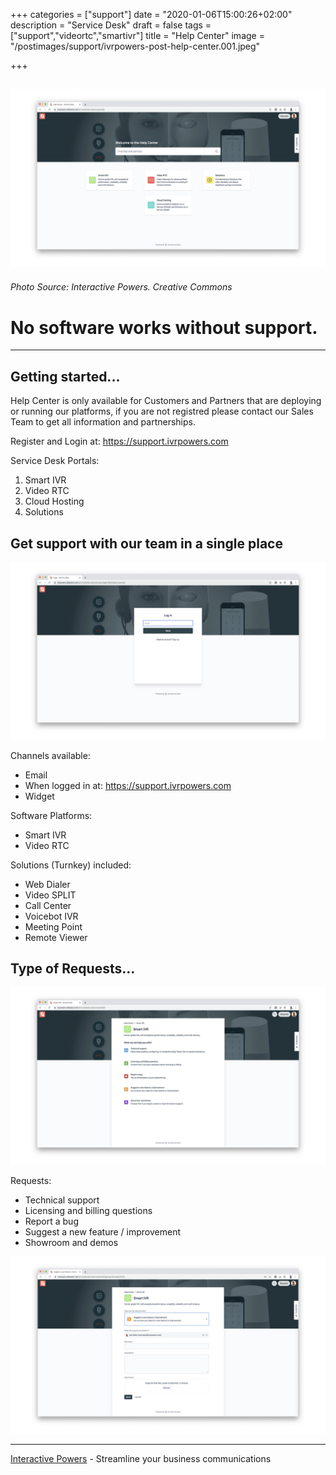 +++
categories = ["support"]
date = "2020-01-06T15:00:26+02:00"
description = "Service Desk"
draft = false
tags = ["support","videortc","smartivr"]
title = "Help Center"
image = "/postimages/support/ivrpowers-post-help-center.001.jpeg"

+++

![Help Desk](/postimages/support/ivrpowers-post-help-center.001.jpeg)
------------
###### Photo Source: Interactive Powers. Creative Commons

#	No software works without support.
---

##	Getting started...

Help Center is only available for Customers and Partners that are deploying or running our platforms, if you are not registred please contact our Sales Team to get all information and partnerships. 

Register and Login at: https://support.ivrpowers.com

Service Desk Portals:

1. Smart IVR
2. Video RTC
3. Cloud Hosting
4. Solutions

##	Get support with our team in a single place

![Help Desk](/postimages/support/ivrpowers-post-help-center.002.jpeg)

Channels available:

* Email
* When logged in at: https://support.ivrpowers.com 
* Widget 

Software Platforms:

* Smart IVR
* Video RTC

Solutions (Turnkey) included:

* Web Dialer
* Video SPLIT
* Call Center
* Voicebot IVR
* Meeting Point
* Remote Viewer

##	Type of Requests...

![Help Desk](/postimages/support/ivrpowers-post-help-center.003.jpeg)

Requests:

* Technical support
* Licensing and billing questions
* Report a bug
* Suggest a new feature / improvement
* Showroom and demos

![Help Desk](/postimages/support/ivrpowers-post-help-center.004.jpeg)


---
[Interactive Powers](http://www.ivrpowers.com/) - Streamline your business communications

